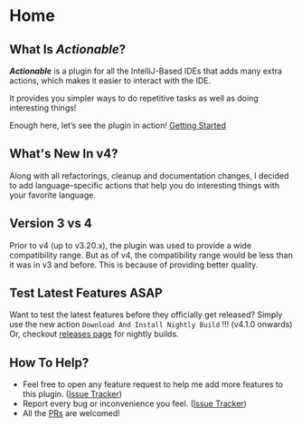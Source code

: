 # Home

## What Is _Actionable_?

**_Actionable_** is a plugin for all the IntelliJ-Based IDEs that adds
many extra actions, which makes it easier to interact with the IDE.

It provides you simpler ways to do repetitive tasks as well as doing
interesting things!

Enough here, let’s see the plugin in action! [Getting Started](Getting%20Started.md)

## What's New In v4?

Along with all refactorings, cleanup and documentation changes, I decided to add language-specific actions
that help you do interesting things with your favorite language.

## Version 3 vs 4

Prior to v4 (up to v3.20.x), the plugin was used to provide a wide compatibility range.
But as of v4, the compatibility range would be less than it was in v3 and before.
This is because of providing better quality.

## Test Latest Features ASAP

Want to test the latest features before they officially get released?
Simply use the new action `Download And Install Nightly Build` !!! (v4.1.0 onwards)
Or, checkout [releases page](https://github.com/MohammadMD1383/Actionable/releases) for nightly builds.

## How To Help?

* Feel free to open any feature request to help me add more features to this
  plugin. ([Issue Tracker](https://github.com/MohammadMD1383/Actionable/issues))
* Report every bug or inconvenience you feel. ([Issue Tracker](https://github.com/MohammadMD1383/Actionable/issues))
* All the [PRs](https://github.com/MohammadMD1383/Actionable/pulls) are welcomed!
